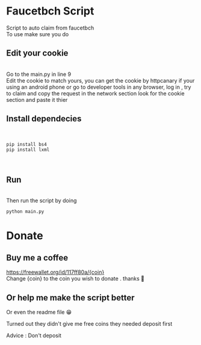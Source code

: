 # Faucetbch Script
Script to auto claim from faucetbch<br>
To use make sure you do
## Edit your cookie
<br>
Go to the main.py in line 9<br>
Edit the cookie to match yours, you can get the cookie by httpcanary if your using an android phone or go to developer tools in any browser, log in , try to claim and copy the request in the network section look for the cookie section and paste it thier
<br>

## Install dependecies
<br>


    pip install bs4
    pip install lxml

<br>

## Run

<br>
Then run the script by doing
<br>

    python main.py
    
# Donate
## Buy me a coffee 
https://freewallet.org/id/117ff80a/{coin}
<br>
Change {coin} to the coin you wish to donate . thanks 🍺

## Or help me make the script better
Or even the readme file 😁

Turned out they didn't give me free coins they needed deposit first

Advice : Don't deposit
